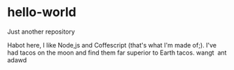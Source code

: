 # hello-world
Just another repository

Habot here, I like Node,js and Coffescript (that's what I'm made of;).
I've had tacos on the moon and find them far superior to Earth tacos.
wangt 
ant
adawd
